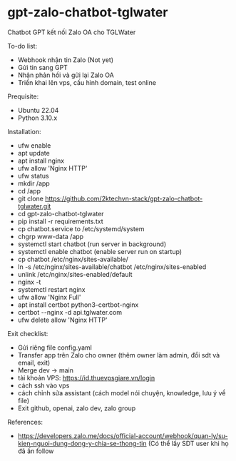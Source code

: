 # gpt-zalo-chatbot-tglwater
Chatbot GPT kết nối Zalo OA cho TGLWater

To-do list:
- Webhook nhận tin Zalo (Not yet)
- Gửi tin sang GPT
- Nhận phản hồi và gửi lại Zalo OA
- Triển khai lên vps, cấu hình domain, test online

Prequisite:
- Ubuntu 22.04
- Python 3.10.x

Installation:
- ufw enable
- apt update
- apt install nginx
- ufw allow 'Nginx HTTP'
- ufw status
- mkdir /app
- cd /app
- git clone https://github.com/2ktechvn-stack/gpt-zalo-chatbot-tglwater.git
- cd gpt-zalo-chatbot-tglwater
- pip install -r requirements.txt
- cp chatbot.service to /etc/systemd/system
- chgrp www-data /app
- systemctl start chatbot (run server in background)
- systemctl enable chatbot (enable server run on startup)
- cp chatbot /etc/nginx/sites-available/
- ln -s /etc/nginx/sites-available/chatbot /etc/nginx/sites-enabled
- unlink /etc/nginx/sites-enabled/default
- nginx -t
- systemctl restart nginx
- ufw allow 'Nginx Full'
- apt install certbot python3-certbot-nginx
- certbot --nginx -d api.tglwater.com
- ufw delete allow 'Nginx HTTP'

Exit checklist:
- Gửi riêng file config.yaml
- Transfer app trên Zalo cho owner (thêm owner làm admin, đổi sdt và email, exit)
- Merge dev -> main
- tài khoản VPS: https://id.thuevpsgiare.vn/login
- cách ssh vào vps
- cách chỉnh sửa assistant (cách model nói chuyện, knowledge, lưu ý về file)
- Exit github, openai, zalo dev, zalo group

References:
- https://developers.zalo.me/docs/official-account/webhook/quan-ly/su-kien-nguoi-dung-dong-y-chia-se-thong-tin (Có thể lấy SDT user khi họ đã ấn follow